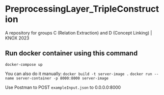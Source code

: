 # PreprocessingLayer_TripleConstruction
A repository for groups C (Relation Extraction) and D (Concept Linking) | KNOX 2023

## Run docker container using this command
`docker-compose up`

You can also do it manually:
`docker build -t server-image .`
`docker run --name server-container -p 8000:8000 server-image`

Use Postman to POST `exampleInput.json` to 0.0.0.0:8000